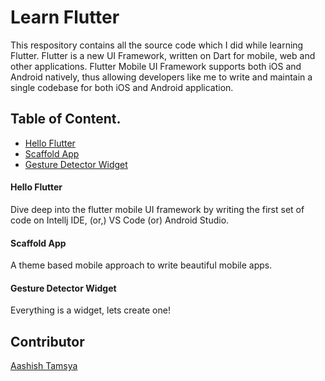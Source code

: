 # Learn Flutter

This respository contains all the source code which I did while learning Flutter. Flutter is a new UI Framework, written on Dart for mobile, web and other applications. Flutter Mobile UI Framework supports both iOS and Android natively, thus allowing developers like me to write and maintain a single codebase for both iOS and Android application.

## Table of Content.

 - [Hello Flutter](#hello-flutter)
 - [Scaffold App](#scaffold-app)
 - [Gesture Detector Widget](#gesture-detector-widget)
 
 
#### Hello Flutter

Dive deep into the flutter mobile UI framework by writing the first set of code on Intellj IDE, (or,) VS Code (or) Android Studio.


#### Scaffold App

A theme based mobile approach to write beautiful mobile apps.

#### Gesture Detector Widget

Everything is a widget, lets create one!


## Contributor 

[Aashish Tamsya](https://www.aashishtamsya.com) 
